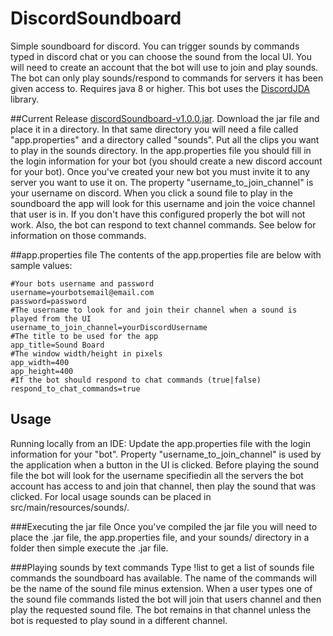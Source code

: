 # DiscordSoundboard

Simple soundboard for discord. You can trigger sounds by commands typed in discord chat or you can choose the sound from the local UI. You will need to create an account that the bot will use to join and play sounds. The bot can only play sounds/respond to commands for servers it has been given access to. Requires java 8 or higher. This bot uses the [DiscordJDA](https://github.com/DV8FromTheWorld/JDA) library.

##Current Release
[discordSoundboard-v1.0.0.jar](https://github.com/Darkside138/DiscordSoundboard/releases/download/1.0.0/discordSoundboard-v1.0.0.jar). Download the jar file and place it in a directory. In that same directory you will need a file called "app.properties" and a directory called "sounds". Put all the clips you want to play in the sounds directory. In the app.properties file you should fill in the login information for your bot (you should create a new discord account for your bot). Once you've created your new bot you must invite it to any server you want to use it on. The property "username_to_join_channel" is your username on discord. When you click a sound file to play in the soundboard the app will look for this username and join the voice channel that user is in. If you don't have this configured properly the bot will not work. Also, the bot can respond to text channel commands. See below for information on those commands.

##app.properties file
The contents of the app.properties file are below with sample values:
```
#Your bots username and password
username=yourbotsemail@email.com
password=password
#The username to look for and join their channel when a sound is played from the UI
username_to_join_channel=yourDiscordUsername
#The title to be used for the app
app_title=Sound Board
#The window width/height in pixels
app_width=400
app_height=400
#If the bot should respond to chat commands (true|false)
respond_to_chat_commands=true
```

## Usage
Running locally from an IDE: Update the app.properties file with the login information for your "bot". Property "username_to_join_channel" is used by the application when a button in the UI is clicked. Before playing the sound file the bot will look for the username specifiedin all the servers the bot account has access to and join that channel, then play the sound that was clicked. For local usage sounds can be placed in src/main/resources/sounds/.

###Executing the jar file
Once you've compiled the jar file you will need to place the .jar file, the app.properties file, and your sounds/ directory in a folder
then simple execute the .jar file.

###Playing sounds by text commands
Type !list to get a list of sounds file commands the soundboard has available. The name of the commands will be the name of the sound file minus extension. When a user types one of the sound file commands listed the bot will join that users channel and then play the requested sound file. The bot remains in that channel unless the bot is requested to play sound in a different channel.
